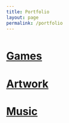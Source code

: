 ```yaml
---
title: Portfolio
layout: page
permalink: /portfolio
---
```


<script>
function color(text) {
  const randomColor = Math.floor(Math.random()*16777215).toString(16);
  document.getElementById('group').color = randomColor;
}
</script>


<body>
    <h1 id="group" class="portfolio-centered" style="margin-top: 3rem"> <a href="{{ site.url }}/portfolio/games"> Games </a> </h1>
    <h1 id="group" class="portfolio-centered"> <a href="{{ site.url }}/portfolio/artwork"> Artwork </a> </h1>
    <h1 id="group" class="portfolio-centered"> <a href="{{ site.url }}/portfolio/music"> Music </a> </h1>
</body>
